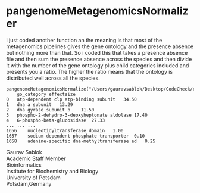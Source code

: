 # pangenomeMetagenomicsNormalizer
i just coded another function an the meaning is that most of the metagenomics pipelines gives the gene ontology and the presence absence but nothing more than that. So i coded this that takes a presence absence file and then sum the presence absence across the species and then divide it with the number of the gene ontology plus child categories included and presents you a ratio. The higher the ratio means that the ontology is distributed well across all the species. 

```
pangenomeMetagenomicsNormalize("/Users/gauravsablok/Desktop/CodeCheck/csv_test_datasets/Pangenome.csv")
	go_category	effectsize
0	atp-dependent clp atp-binding subunit	34.50
1	dna a subunit	13.29
2	dna gyrase subunit b	11.50
3	phospho-2-dehydro-3-deoxyheptonate aldolase	17.40
4	6-phospho-beta-glucosidase	27.33
...	...	...
1656	nucleotidyltransferase domain	1.00
1657	sodium-dependent phosphate transporter	0.10
1658	adenine-specific dna-methyltransferase ed	0.25
```
Gaurav Sablok \
Academic Staff Member \
Bioinformatics \
Institute for Biochemistry and Biology \
University of Potsdam \
Potsdam,Germany 
